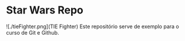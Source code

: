 # Star Wars Repo
![./tieFighter.png](TIE Fighter)
Este repositório serve de exemplo para o curso de Git e Github.
